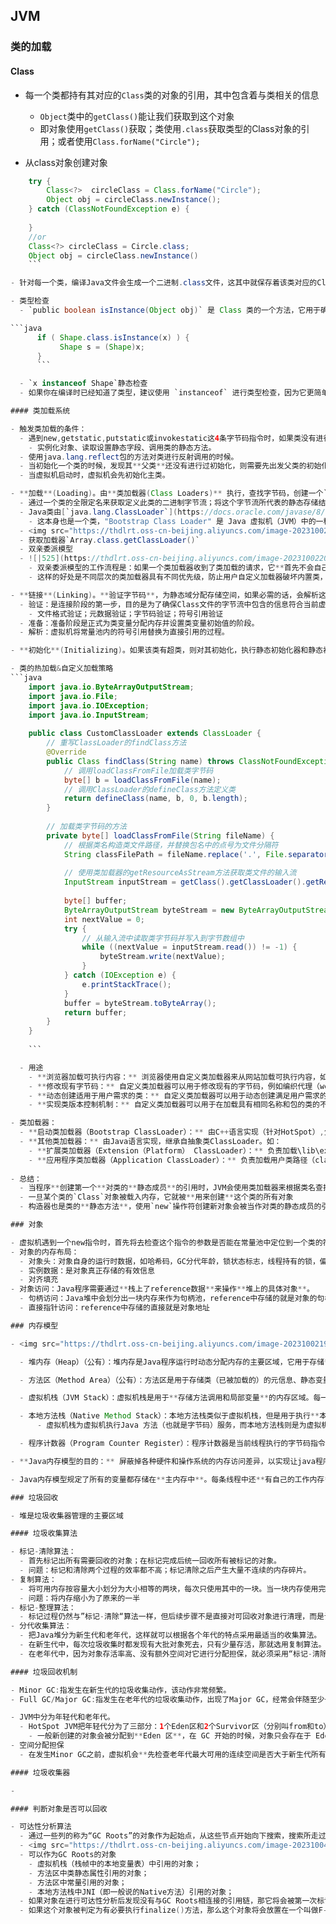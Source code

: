 ## JVM

### 类的加载

#### Class

- 每一个类都持有其对应的`Class`类的对象的引用，其中包含着与类相关的信息

  - `Object`类中的`getClass()`能让我们获取到这个对象
  - 即对象使用`getClass()`获取；类使用`.class`获取类型的Class对象的引用；或者使用`Class.forName("Circle");`

- 从class对象创建对象

```java
    try {
        Class<?>  circleClass = Class.forName("Circle"); 
        Object obj = circleClass.newInstance();
    } catch (ClassNotFoundException e) {
    
    }
    //or 
    Class<?> circleClass = Circle.class;
    Object obj = circleClass.newInstance()
    ```

- 针对每一个类，编译Java文件会生成一个二进制.class文件，这其中就保存着该类对应的Class对象的信息。

- 类型检查
  - `public boolean isInstance(Object obj)` 是 Class 类的一个方法，它用于确定指定的对象 `obj` 是否是与调用该方法的 Class 对象所表示的类或其子类的实例兼容(是否是子类)。如果兼容，返回 `true`；否则返回 `false`。（动态检查）

```java
      if ( Shape.class.isInstance(x) ) {
           Shape s = (Shape)x;
      }
      ```

  - `x instanceof Shape`静态检查
  - 如果你在编译时已经知道了类型，建议使用 `instanceof` 进行类型检查，因为它更简单、更常见，而且能够在编译时捕获类型不匹配的错误。如果你需要在运行时动态检查类型，可以使用 `isInstance` 方法。

#### 类加载系统

- 触发类加载的条件：	
  - 遇到new,getstatic,putstatic或invokestatic这4条字节码指令时，如果类没有进行过初始化，则需要先触发初始化。
    - 实例化对象、读取设置静态字段、调用类的静态方法。
  - 使用java.lang.reflect包的方法对类进行反射调用的时候。
  - 当初始化一个类的时候，发现其**父类**还没有进行过初始化，则需要先出发父类的初始化。
  - 当虚拟机启动时，虚拟机会先初始化主类。

- **加载**(Loading)。由**类加载器(Class Loaders)** 执行，查找字节码，创建一个`Class`对象。
  - 通过一个类的全限定名来获取定义此类的二进制字节流；将这个字节流所代表的静态存储结构转换为方法区内的运行时数据结构；在内存中生成一个代表这个类的java.lang.Class对象，作为方法区这个类的各种数据的访问入口。
  - Java类由[`java.lang.ClassLoader`](https://docs.oracle.com/javase/8/docs/api/java/lang/ClassLoader.html)加载。
    - 这本身也是一个类，"Bootstrap Class Loader" 是 Java 虚拟机（JVM）中的一种特殊类加载器，它是负责加载 Java 核心类库和其他 JDK 内部类的加载器。这个类加载器是 JVM 的一部分，通常由**本地代码**实现。
  - <img src="https://thdlrt.oss-cn-beijing.aliyuncs.com/image-20231002201139513.png" alt="image-20231002201139513" style="zoom:33%;" />
  - 获取加载器`Array.class.getClassLoader()`
  - 双亲委派模型
  - ![|525](https://thdlrt.oss-cn-beijing.aliyuncs.com/image-20231002202213181.png)
    - 双亲委派模型的工作流程是：如果一个类加载器收到了类加载的请求，它**首先不会自己去尝试加载**这个类，而是把**请求委托给父加载器**去完成，依次向上，因此，所有的类加载请求最终都应该被传递到顶层的启动类加载器中，只有当父加载器在它的搜索范围中**没有找到**所需的类时，即无法完成该加载，**子加载器才会尝试自己去加载该类**。
    - 这样的好处是不同层次的类加载器具有不同优先级，防止用户自定义加载器破坏内置类，比如不能改用一个假的String类

- **链接**(Linking)。**验证字节码**，为静态域分配存储空间，如果必需的话，会解析这个类创建的对其他类的所有引用（比如说该类持有`static`域）。
  - 验证：是连接阶段的第一步，目的是为了确保Class文件的字节流中包含的信息符合当前虚拟机的要求，并且不会危害虚拟机自身的安全。
    - 文件格式验证；元数据验证；字节码验证；符号引用验证
  - 准备：准备阶段是正式为类变量分配内存并设置类变量初始值的阶段。
  - 解析：虚拟机将常量池内的符号引用替换为直接引用的过程。

- **初始化**(Initializing)。如果该类有超类，则对其初始化，执行静态初始化器和静态初始化块。

- 类的热加载&自定义加载策略
```java
    import java.io.ByteArrayOutputStream;
    import java.io.File;
    import java.io.IOException;
    import java.io.InputStream;
    
    public class CustomClassLoader extends ClassLoader {
        // 重写ClassLoader的findClass方法
        @Override
        public Class findClass(String name) throws ClassNotFoundException {
            // 调用loadClassFromFile加载类字节码
            byte[] b = loadClassFromFile(name);
            // 调用ClassLoader的defineClass方法定义类
            return defineClass(name, b, 0, b.length);
        }
    
        // 加载类字节码的方法
        private byte[] loadClassFromFile(String fileName) {
            // 根据类名构造类文件路径，并替换包名中的点号为文件分隔符
            String classFilePath = fileName.replace('.', File.separatorChar) + ".class";
            
            // 使用类加载器的getResourceAsStream方法获取类文件的输入流
            InputStream inputStream = getClass().getClassLoader().getResourceAsStream(classFilePath);
            
            byte[] buffer;
            ByteArrayOutputStream byteStream = new ByteArrayOutputStream();
            int nextValue = 0;
            try {
                // 从输入流中读取类字节码并写入到字节数组中
                while ((nextValue = inputStream.read()) != -1) {
                    byteStream.write(nextValue);
                }
            } catch (IOException e) {
                e.printStackTrace();
            }
            buffer = byteStream.toByteArray();
            return buffer;
        }
    }
    
    ```

  - 用途
    - **浏览器加载可执行内容：** 浏览器使用自定义类加载器来从网站加载可执行内容，如Applets。浏览器可以使用不同的类加载器从不同的网页加载Applets，这些Applets通过HTTP访问网站上的原始字节码文件，并在JVM内部将它们转换成类。
    - **修改现有字节码：** 自定义类加载器可以用于修改现有的字节码，例如编织代理（weaving agents），这可以用于实现一些高级功能。
    - **动态创建适用于用户需求的类：** 自定义类加载器可以用于动态创建满足用户需求的类。
    - **实现类版本控制机制：** 自定义类加载器可以用于在加载具有相同名称和包的类的不同字节码时实现类版本控制机制。

- 类加载器：
  - **启动类加载器（Bootstrap ClassLoader）：** 由C++语言实现（针对HotSpot）,负责将存放在\lib目录或-Xbootclasspath参数指定的路径中的类库加载到内存中，即负责加载Java的核心类。
  - **其他类加载器：** 由Java语言实现，继承自抽象类ClassLoader。如：
    - **扩展类加载器（Extension（Platform） ClassLoader）：** 负责加载\lib\ext目录或java.ext.dirs系统变量指定的路径中的所有类库，即负责加载Java扩展的核心类之外的类。
    - **应用程序类加载器（Application ClassLoader）：** 负责加载用户类路径（classpath）上的指定类库，我们可以直接使用这个类加载器，通过ClassLoader.getSystemClassLoader()方法直接获取。一般情况，如果我们没有自定义类加载器默认就是用这个加载器
  
- 总结：
  - 当程序**创建第一个**对类的**静态成员**的引用时，JVM会使用类加载器来根据类名查找.class文件
  - 一旦某个类的`Class`对象被载入内存，它就被**用来创建**这个类的所有对象
  - 构造器也是类的**静态方法**，使用`new`操作符创建新对象会被当作对类的静态成员的引用

### 对象

- 虚拟机遇到一个new指令时，首先将去检查这个指令的参数是否能在常量池中定位到一个类的符号引用；检查这个符号引用代表的类**是否已经被加载**，解析和初始化过。如果没有，那必须先执行响应的**类加载过程**；在类加载检查功通过后，为新生对象分配内存。对象所需的内存大小在类加载完成后便可完全确定。
- 对象的内存布局：
  - 对象头：对象自身的运行时数据，如哈希码，GC分代年龄，锁状态标志，线程持有的锁，偏向线程ID，偏向时间戳等；类型指针，即对象指向它的类元数据的指针，虚拟机通过这个指针来确定这个对象是哪个类的实例。
  - 实例数据：是对象真正存储的有效信息
  - 对齐填充
- 对象访问：Java程序需要通过**栈上了reference数据**来操作**堆上的具体对象**。
  - 句柄访问：Java堆中会划分出一块内存来作为句柄池，reference中存储的就是对象的句柄地址，而句柄中包含了对实例数据与类型数据的各自具体的地址信息。
  - 直接指针访问：reference中存储的直接就是对象地址

### 内存模型

- <img src="https://thdlrt.oss-cn-beijing.aliyuncs.com/image-20231002194747154.png" alt="image-20231002194747154" style="zoom:50%;" />

  - 堆内存（Heap）（公有）：堆内存是Java程序运行时动态分配内存的主要区域，它用于存储**对象实例和数组**，所有通过 `new` 关键字创建的对象都会在堆上分配内存。

  - 方法区（Method Area）（公有）：方法区是用于存储类（已被加载的）的元信息、静态变量、常量和方法字节码等信息的地方。

  - 虚拟机栈（JVM Stack）：虚拟机栈是用于**存储方法调用和局部变量**的内存区域。每一个 java 方法从调用直至完成的过程，就对应着一个栈帧在虚拟机栈中入栈到出栈的过程。

  - 本地方法栈（Native Method Stack）：本地方法栈类似于虚拟机栈，但是用于执行**本地**（Native）方法，这些方法通常是由本地库实现的。
	  - 虚拟机栈为虚拟机执行Java 方法（也就是字节码）服务，而本地方法栈则是为虚拟机使用到的Native 方法服务。

  - 程序计数器（Program Counter Register）：程序计数器是当前线程执行的字节码指令的地址指示器。

- **Java内存模型的目的：** 屏蔽掉各种硬件和操作系统的内存访问差异，以实现让java程序在各种平台下都能达到一致的内存访问效果。

- Java内存模型规定了所有的变量都存储在**主内存中**。每条线程中还**有自己的工作内存**，线程的工作内存中保存了被**该线程**所使用到的变量（这些变量是从主内存中拷贝而来）。线程对变量的所有操作（读取，赋值）都必须在工作内存中进行。不同线程之间也**无法直接访问**对方工作内存中的变量，线程间变量值的传递均需要通过主内存来完成。

### 垃圾回收

- 堆是垃圾收集器管理的主要区域

#### 垃圾收集算法

- 标记-清除算法：
  - 首先标记出所有需要回收的对象；在标记完成后统一回收所有被标记的对象。
  - 问题：标记和清除两个过程的效率都不高；标记清除之后产生大量不连续的内存碎片。
- 复制算法：
  - 将可用内存按容量大小划分为大小相等的两块，每次只使用其中的一块。当一块内存使用完了，就将还存活着的对象复制到另一块上面，然后再把已使用过的内存空间一次清理掉。
  - 问题：将内存缩小为了原来的一半
- 标记-整理算法：
  - 标记过程仍然与”标记-清除“算法一样，但后续步骤不是直接对可回收对象进行清理，而是让所有存活的对象都向一端移动，然后直接清理掉边界以外的内存。
- 分代收集算法：
  - 把Java堆分为新生代和老年代，这样就可以根据各个年代的特点采用最适当的收集算法。
  - 在新生代中，每次垃圾收集时都发现有大批对象死去，只有少量存活，那就选用复制算法。（不均匀划分，如8:1）
  - 在老年代中，因为对象存活率高、没有额外空间对它进行分配担保，就必须采用“标记-清除”或“标记-整理”算法来进行回收。

#### 垃圾回收机制

- Minor GC:指发生在新生代的垃圾收集动作，该动作非常频繁。
- Full GC/Major GC:指发生在老年代的垃圾收集动作，出现了Major GC，经常会伴随至少一次的Minor GC。Major GC的速度一般会比Minor GC慢10倍以上。

- JVM中分为年轻代和老年代。
  - HotSpot JVM把年轻代分为了三部分：1个Eden区和2个Survivor区（分别叫from和to）。默认比例为8：1
    - 一般新创建的对象会被分配到**Eden 区**，在 GC 开始的时候，对象只会存在于 Eden 区和名为“From”的 Survivor 区，紧接着进行 GC，Eden 区中所有存活的对象都会被复制到“To”，而在“From”区中，仍存活的对象会根据他们的年龄值来决定去向。年龄达到一定值(年龄阈值，可以通过-XX: MaxTenuringThreshold 来设置)的对象会被移动到**年老代**中，没有达到阈值的对象会被复制到 **“To”区域**。经过这次 GC 后，Eden 区和 From 区已经被清空。这个时候，“From”和“To”会交换他们的角色，保证名为 To 的 Survivor 区域是空的。
- 空间分配担保
  - 在发生Minor GC之前，虚拟机会**先检查老年代最大可用的连续空间是否大于新生代所有对象的总空间**，如果这个条件成立，那么Minor GC可以 确保是安全的。如果不成立，则虚拟机**会查看HandlePromotionFailure设置值是否允许担保失败**。如果允许，那会继续检查老年代最大可用的连续空间**是否大于历次晋升到老年代对象的平均大小，如果大于，则将尝试进行一次Minor GC**，尽管这个Minor GC是有风险的。如果小于，或者HandlePromotionFailure设置不允许冒险，那这时也要改为进行一次Full GC。

#### 垃圾收集器

- 

#### 判断对象是否可以回收

- 可达性分析算法
  - 通过一些列的称为“GC Roots”的对象作为起始点，从这些节点开始向下搜索，搜索所走过的路径称为引用链，当一个对象到GC Roots没有任何引用链相连时（就是从GC Roots 到这个对象是不可达），则证明此对象是不可用的。所以它们会被判定为可回收对象。
  - <img src="https://thdlrt.oss-cn-beijing.aliyuncs.com/image-20231004203224187.png" alt="image-20231004203224187" style="zoom:33%;" />
  - 可以作为GC Roots的对象
    - 虚拟机栈（栈帧中的本地变量表）中引用的对象；
    - 方法区中类静态属性引用的对象；
    - 方法区中常量引用的对象；
    - 本地方法栈中JNI（即一般说的Native方法）引用的对象；
  - 如果对象在进行可达性分析后发现没有与GC Roots相连接的引用链，那它将会被第一次标记并且进行一次筛选，筛选的条件是此对象是否有必要执行finalize()方法。当对象没有 覆盖finalize()方法，或者finalize()方法已经被虚拟机调用过，虚拟机将这两种情况都视为“没有必要执行”。
  - 如果这个对象被判定为有必要执行finalize()方法，那么这个对象将会放置在一个叫做F-Queue队列之中，并在稍后由一个由虚拟机自动建立的、低优先级的Finalizer线程去执行它。finalize()方法是对象逃脱死亡命运的最后一次机会，稍候GC将对F-Queue中的对象进行第二次小规模的标记，如果对象要在finalie()中成功拯救自己——只要重新与引用链上的任何一个对象建立关联即可，譬如把自己（this关键字）赋值给某个类变量或者对象的成员变量，那在第二次标记时它将会被移除出“即将回收”的集合；如果对象这时候还没有逃脱，那基本上它就真的被回收了。